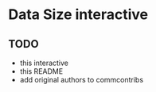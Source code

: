 # Data Size interactive

## TODO

- this interactive
- this README
- add original authors to commcontribs
